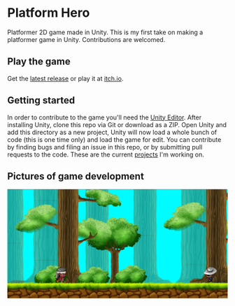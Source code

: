 # Platform Hero	
Platformer 2D game made in Unity.
This is my first take on making a platformer game in Unity. Contributions are welcomed.
## Play the game
Get the [latest release](https://github.com/videlanicolas/platformhero/releases) or play it at [itch.io](https://keliath.itch.io/native-american-run).
## Getting started
In order to contribute to the game you'll need the [Unity Editor](https://unity3d.com/get-unity/download).
After installing Unity, clone this repo via Git or download as a ZIP. Open Unity and add this directory as a new project, Unity will now load a whole bunch of code (this is one time only) and load the game for edit.
You can contribute by finding bugs and filing an issue in this repo, or by submitting pull requests to the code. These are the current [projects](https://github.com/videlanicolas/platformhero/projects) I'm working on.
## Pictures of game development
![Alt text](Screenshots/GameScreenshot.png?raw=true "Gameplay in development")
